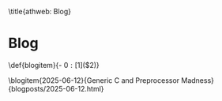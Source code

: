 \title{athweb: Blog}
# Blog

\def{blogitem}{- $0: [$1]($2)}

\blogitem{2025-06-12}{Generic C and Preprocessor Madness}{blogposts/2025-06-12.html}

